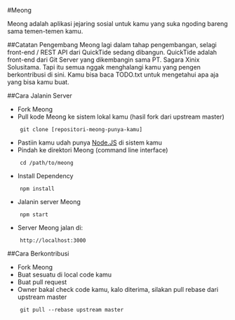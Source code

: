 #Meong

Meong adalah aplikasi jejaring sosial untuk kamu yang suka ngoding bareng sama temen-temen kamu.

##Catatan Pengembang
Meong lagi dalam tahap pengembangan, selagi front-end / REST API dari QuickTide sedang dibangun.
QuickTide adalah front-end dari Git Server yang dikembangin sama PT. Sagara Xinix Solusitama.
Tapi itu semua nggak menghalangi kamu yang pengen berkontribusi di sini. Kamu bisa baca TODO.txt
untuk mengetahui apa aja yang bisa kamu buat.

##Cara Jalanin Server
- Fork Meong
- Pull kode Meong ke sistem lokal kamu (hasil fork dari upstream master)

```
    git clone [repositori-meong-punya-kamu]
```
- Pastiin kamu udah punya [Node.JS](http://nodejs.org/) di sistem kamu
- Pindah ke direktori Meong (command line interface)

```
    cd /path/to/meong
```
- Install Dependency

```
    npm install
```
- Jalanin server Meong

```
    npm start
```
- Server Meong jalan di:
```
    http://localhost:3000
```

##Cara Berkontribusi
- Fork Meong
- Buat sesuatu di local code kamu
- Buat pull request
- Owner bakal check code kamu, kalo diterima, silakan pull rebase dari upstream master

```
    git pull --rebase upstream master
```

